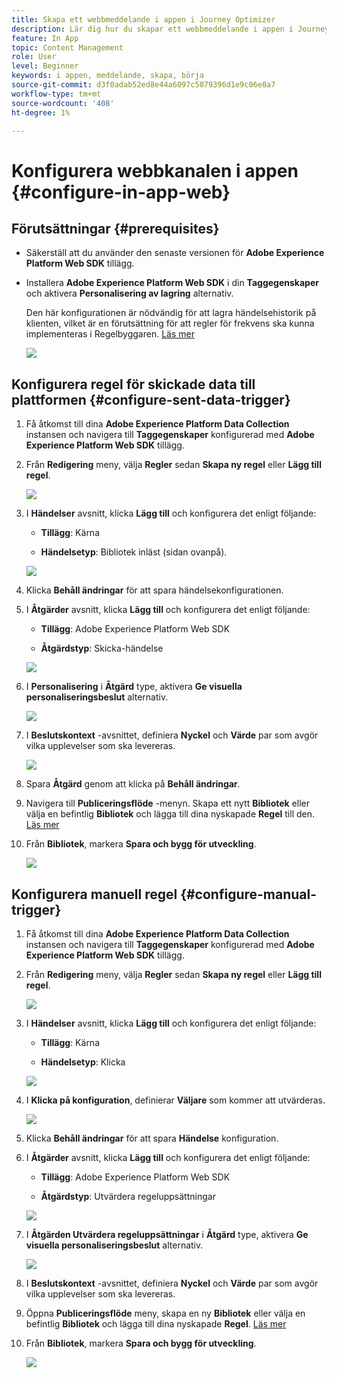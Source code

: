 ```yaml
---
title: Skapa ett webbmeddelande i appen i Journey Optimizer
description: Lär dig hur du skapar ett webbmeddelande i appen i Journey Optimizer
feature: In App
topic: Content Management
role: User
level: Beginner
keywords: i appen, meddelande, skapa, börja
source-git-commit: d3f0adab52ed8e44a6097c5079396d1e9c06e0a7
workflow-type: tm+mt
source-wordcount: '408'
ht-degree: 1%

---
```



# Konfigurera webbkanalen i appen {#configure-in-app-web}

## Förutsättningar {#prerequisites}

* Säkerställ att du använder den senaste versionen för **Adobe Experience Platform Web SDK** tillägg.

* Installera **Adobe Experience Platform Web SDK** i din **Taggegenskaper** och aktivera **Personalisering av lagring** alternativ.

  Den här konfigurationen är nödvändig för att lagra händelsehistorik på klienten, vilket är en förutsättning för att regler för frekvens ska kunna implementeras i Regelbyggaren. [Läs mer](https://experienceleague.adobe.com/docs/experience-platform/tags/extensions/client/web-sdk/web-sdk-extension-configuration.html?lang=en)

  ![](assets/configure_web_inapp_1.png)

## Konfigurera regel för skickade data till plattformen {#configure-sent-data-trigger}

1. Få åtkomst till dina **Adobe Experience Platform Data Collection** instansen och navigera till **Taggegenskaper** konfigurerad med **Adobe Experience Platform Web SDK** tillägg.

1. Från **Redigering** meny, välja **Regler** sedan **Skapa ny regel** eller **Lägg till regel**.

   ![](assets/configure_web_inapp_2.png)

1. I **Händelser** avsnitt, klicka **Lägg till** och konfigurera det enligt följande:

   * **Tillägg**: Kärna

   * **Händelsetyp**: Bibliotek inläst (sidan ovanpå).

   ![](assets/configure_web_inapp_3.png)

1. Klicka **Behåll ändringar** för att spara händelsekonfigurationen.

1. I **Åtgärder** avsnitt, klicka **Lägg till** och konfigurera det enligt följande:

   * **Tillägg**: Adobe Experience Platform Web SDK

   * **Åtgärdstyp**: Skicka-händelse

   ![](assets/configure_web_inapp_4.png)

1. I **Personalisering** i **Åtgärd** type, aktivera **Ge visuella personaliseringsbeslut** alternativ.

   ![](assets/configure_web_inapp_5.png)

1. I **Beslutskontext** -avsnittet, definiera **Nyckel** och **Värde** par som avgör vilka upplevelser som ska levereras.

   ![](assets/configure_web_inapp_6.png)

1. Spara **Åtgärd** genom att klicka på **Behåll ändringar**.

1. Navigera till **Publiceringsflöde** -menyn. Skapa ett nytt **Bibliotek** eller välja en befintlig **Bibliotek** och lägga till dina nyskapade **Regel** till den. [Läs mer](https://experienceleague.adobe.com/docs/experience-platform/tags/publish/libraries.html?lang=en#create-a-library)

1. Från **Bibliotek**, markera **Spara och bygg för utveckling**.

   ![](assets/configure_web_inapp_7.png)

## Konfigurera manuell regel {#configure-manual-trigger}

1. Få åtkomst till dina **Adobe Experience Platform Data Collection** instansen och navigera till **Taggegenskaper** konfigurerad med **Adobe Experience Platform Web SDK** tillägg.

1. Från **Redigering** meny, välja **Regler** sedan **Skapa ny regel** eller **Lägg till regel**.

   ![](assets/configure_web_inapp_8.png)

1. I **Händelser** avsnitt, klicka **Lägg till** och konfigurera det enligt följande:

   * **Tillägg**: Kärna

   * **Händelsetyp**: Klicka

   ![](assets/configure_web_inapp_9.png)

1. I **Klicka på konfiguration**, definierar **Väljare** som kommer att utvärderas.

   ![](assets/configure_web_inapp_10.png)

1. Klicka **Behåll ändringar** för att spara **Händelse** konfiguration.

1. I **Åtgärder** avsnitt, klicka **Lägg till** och konfigurera det enligt följande:

   * **Tillägg**: Adobe Experience Platform Web SDK

   * **Åtgärdstyp**: Utvärdera regeluppsättningar

   ![](assets/configure_web_inapp_11.png)

1. I **Åtgärden Utvärdera regeluppsättningar** i **Åtgärd** type, aktivera **Ge visuella personaliseringsbeslut** alternativ.

   ![](assets/configure_web_inapp_13.png)

1. I **Beslutskontext** -avsnittet, definiera **Nyckel** och **Värde** par som avgör vilka upplevelser som ska levereras.

1. Öppna **Publiceringsflöde** meny, skapa en ny **Bibliotek** eller välja en befintlig **Bibliotek** och lägga till dina nyskapade **Regel**. [Läs mer](https://experienceleague.adobe.com/docs/experience-platform/tags/publish/libraries.html?lang=en#create-a-library)

1. Från **Bibliotek**, markera **Spara och bygg för utveckling**.

   ![](assets/configure_web_inapp_14.png)

